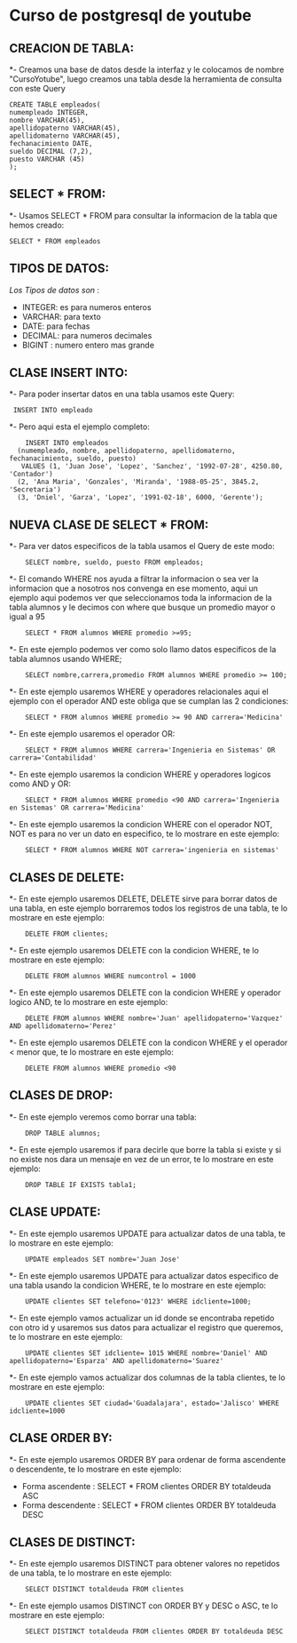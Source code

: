 # Curso de postgresql de youtube

## CREACION DE TABLA:

*- Creamos una base de datos desde la interfaz y le colocamos de nombre "CursoYotube", luego creamos una tabla desde la herramienta de consulta con este Query 

```
CREATE TABLE empleados( 
numempleado INTEGER,
nombre VARCHAR(45),
apellidopaterno VARCHAR(45),
apellidomaterno VARCHAR(45),
fechanacimiento DATE,
sueldo DECIMAL (7,2),
puesto VARCHAR (45)
);
```

## SELECT * FROM:

*- Usamos SELECT * FROM para consultar la informacion de la tabla que hemos creado:

``` 
SELECT * FROM empleados
```

## TIPOS DE DATOS:

*Los Tipos de datos son* :
- INTEGER: es para numeros enteros 
- VARCHAR: para texto
- DATE: para fechas
- DECIMAL: para numeros decimales
- BIGINT : numero entero mas grande

## CLASE INSERT INTO:

*- Para poder insertar datos en una tabla usamos este Query:

```
 INSERT INTO empleado
```

*- Pero aqui esta el ejemplo completo:

```
	INSERT INTO empleados
  (numempleado, nombre, apellidopaterno, apellidomaterno, fechanacimiento, sueldo, puesto)
   VALUES (1, 'Juan Jose', 'Lopez', 'Sanchez', '1992-07-28', 4250.80, 'Contador')
  (2, 'Ana Maria', 'Gonzales', 'Miranda', '1988-05-25', 3845.2, 'Secretaria')
  (3, 'Dniel', 'Garza', 'Lopez', '1991-02-18', 6000, 'Gerente'); 
```

## NUEVA CLASE DE SELECT * FROM:

*- Para ver datos especificos de la tabla usamos el Query de este modo:

```
	SELECT nombre, sueldo, puesto FROM empleados;
```
*- El comando WHERE nos ayuda a filtrar la informacion o sea ver la informacion que a nosotros nos convenga en ese momento, aqui un ejemplo 
aqui podemos ver que seleccionamos toda la informacion de la tabla alumnos y le decimos con where que busque un promedio mayor o igual a 95 

```
	SELECT * FROM alumnos WHERE promedio >=95;
```
*- En este ejemplo podemos ver como solo llamo datos especificos de la tabla alumnos usando WHERE;

```
	SELECT nombre,carrera,promedio FROM alumnos WHERE promedio >= 100;
```

*- En este ejemplo usaremos WHERE y operadores relacionales aqui el ejemplo con el operador AND este obliga que se cumplan las 2 condiciones:

```
	SELECT * FROM alumnos WHERE promedio >= 90 AND carrera='Medicina'
```
*- En este ejemplo usaremos el operador OR:

```
	SELECT * FROM alumnos WHERE carrera='Ingenieria en Sistemas' OR carrera='Contabilidad' 
```

*- En este ejemplo usaremos la condicion WHERE y operadores logicos como AND y OR:

```
	SELECT * FROM alumnos WHERE promedio <90 AND carrera='Ingenieria en Sistemas' OR carrera='Medicina'
```

*- En este ejemplo usaremos la condicion WHERE con el operador NOT, NOT es para no ver un dato en especifico, te lo mostrare en este ejemplo:

```
	SELECT * FROM alumnos WHERE NOT carrera='ingenieria en sistemas'
```

## 	CLASES DE DELETE:

*- En este ejemplo usaremos DELETE, DELETE sirve para borrar datos de una tabla, en este ejemplo borraremos todos los registros de una tabla, te lo mostrare en este ejemplo:

```
	DELETE FROM clientes; 
```

*- En este ejemplo usaremos DELETE con la condicion WHERE, te lo mostrare en este ejemplo:

```
	DELETE FROM alumnos WHERE numcontrol = 1000 
```

*- En este ejemplo usaremos DELETE con la condicion WHERE y operador logico AND, te lo mostrare en este ejemplo:

```
	DELETE FROM alumnos WHERE nombre='Juan' apellidopaterno='Vazquez' AND apellidomaterno='Perez'
```

*- En este ejemplo usaremos DELETE con la condicon WHERE y el operador < menor que, te lo mostrare en este ejemplo:

```
	DELETE FROM alumnos WHERE promedio <90
```

## CLASES DE DROP:

*- En este ejemplo veremos como borrar una tabla:

```
	DROP TABLE alumnos;
```

*- En este ejemplo usaremos if para decirle que borre la tabla si existe y si no existe nos dara un mensaje en vez de un error, te lo mostrare en este ejemplo:

```
	DROP TABLE IF EXISTS tabla1;
```

## CLASE UPDATE:

*- En este ejemplo usaremos UPDATE para actualizar datos de una tabla, te lo mostrare en este ejemplo:

```
	UPDATE empleados SET nombre='Juan Jose'
```

*- En este ejemplo usaremos UPDATE para actualizar datos especifico de una tabla usando la condicion WHERE, te lo mostrare en este ejemplo:

```
	UPDATE clientes SET telefono='0123' WHERE idcliente=1000;
```

*- En este ejemplo vamos actualizar un id donde se encontraba repetido con otro id y usaremos sus datos para actualizar el registro que queremos, te lo mostrare en este ejemplo:

```
	UPDATE clientes SET idcliente= 1015 WHERE nombre='Daniel' AND apellidopaterno='Esparza' AND apellidomaterno='Suarez'
```

*- En este ejemplo vamos actualizar dos columnas de la tabla clientes, te lo mostrare en este ejemplo:

```
	UPDATE clientes SET ciudad='Guadalajara', estado='Jalisco' WHERE idcliente=1000
```

## CLASE ORDER BY:	

*- En este ejemplo usaremos ORDER BY para ordenar de forma ascendente o descendente, te lo mostrare en este ejemplo:

-	Forma ascendente  : SELECT * FROM clientes ORDER BY totaldeuda ASC
- Forma descendente : SELECT * FROM clientes ORDER BY totaldeuda DESC

## CLASES DE DISTINCT:

*- En este ejemplo usaremos DISTINCT para obtener valores no repetidos de una tabla, te lo mostrare en este ejemplo:

```
	SELECT DISTINCT totaldeuda FROM clientes
```

*- En este ejemplo usamos DISTINCT con ORDER BY y DESC o ASC, te lo mostrare en este ejemplo:

```
	SELECT DISTINCT totaldeuda FROM clientes ORDER BY totaldeuda DESC 
```



